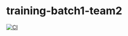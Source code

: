 # training-batch1-team2

[![CI](https://github.com/XPODC/training-batch1-08-04/actions/workflows/ci.yml/badge.svg)](https://github.com/XPODC/training-batch1-08-04/actions/workflows/ci.yml)
